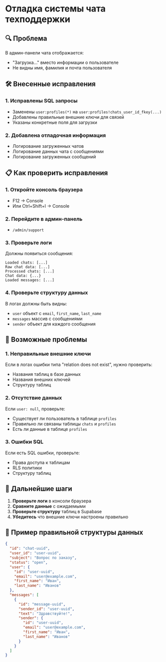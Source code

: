 # Отладка системы чата техподдержки

## 🔍 Проблема

В админ-панели чата отображается:
- "Загрузка..." вместо информации о пользователе
- Не видны имя, фамилия и почта пользователя

## 🛠️ Внесенные исправления

### 1. Исправлены SQL запросы
- Заменены `user:profiles(*)` на `user:profiles!chats_user_id_fkey(...)`
- Добавлены правильные внешние ключи для связей
- Указаны конкретные поля для загрузки

### 2. Добавлена отладочная информация
- Логирование загруженных чатов
- Логирование данных чата с сообщениями
- Логирование загруженных сообщений

## 📋 Как проверить исправления

### 1. Откройте консоль браузера
- F12 → Console
- Или Ctrl+Shift+I → Console

### 2. Перейдите в админ-панель
- `/admin/support`

### 3. Проверьте логи
Должны появиться сообщения:
```
Loaded chats: [...]
Raw chat data: [...]
Processed chats: [...]
Chat data: {...}
Loaded messages: [...]
```

### 4. Проверьте структуру данных
В логах должны быть видны:
- `user` объект с `email`, `first_name`, `last_name`
- `messages` массив с сообщениями
- `sender` объект для каждого сообщения

## 🚨 Возможные проблемы

### 1. Неправильные внешние ключи
Если в логах ошибки типа "relation does not exist", нужно проверить:
- Названия таблиц в базе данных
- Названия внешних ключей
- Структуру таблиц

### 2. Отсутствие данных
Если `user: null`, проверьте:
- Существует ли пользователь в таблице `profiles`
- Правильно ли связаны таблицы `chats` и `profiles`
- Есть ли данные в таблице `profiles`

### 3. Ошибки SQL
Если есть SQL ошибки, проверьте:
- Права доступа к таблицам
- RLS политики
- Структуру таблиц

## 🔧 Дальнейшие шаги

1. **Проверьте логи** в консоли браузера
2. **Сравните данные** с ожидаемыми
3. **Проверьте структуру** таблиц в Supabase
4. **Убедитесь** что внешние ключи настроены правильно

## 📝 Пример правильной структуры данных

```json
{
  "id": "chat-uuid",
  "user_id": "user-uuid",
  "subject": "Вопрос по заказу",
  "status": "open",
  "user": {
    "id": "user-uuid",
    "email": "user@example.com",
    "first_name": "Иван",
    "last_name": "Иванов"
  },
  "messages": [
    {
      "id": "message-uuid",
      "sender_id": "user-uuid",
      "text": "Здравствуйте!",
      "sender": {
        "id": "user-uuid",
        "email": "user@example.com",
        "first_name": "Иван",
        "last_name": "Иванов"
      }
    }
  ]
}
``` 